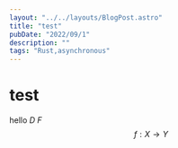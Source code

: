 ```yaml
---
layout: "../../layouts/BlogPost.astro"
title: "test"
pubDate: "2022/09/1"
description: ""
tags: "Rust,asynchronous"
---
```



# test
hello $D$ $F$ 
$$
f:X\to Y
$$